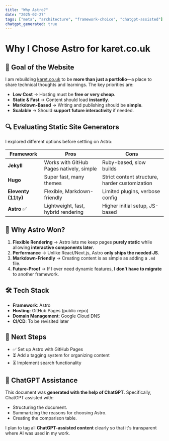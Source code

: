 ```yaml
---
title: "Why Astro?"
date: "2025-02-27"
tags: ["meta", "architecture", "framework-choice", "chatgpt-assisted"]
chatgpt_generated: true
---
```


# Why I Chose Astro for karet.co.uk

## 🚀 **Goal of the Website**
I am rebuilding [karet.co.uk](https://karet.co.uk) to be **more than just a portfolio**—a place to share technical thoughts and learnings. The key priorities are:

- **Low Cost** → Hosting must be **free or very cheap**.
- **Static & Fast** → Content should load **instantly**.
- **Markdown-Based** → Writing and publishing should be **simple**.
- **Scalable** → Should **support future interactivity** if needed.

## 🔍 **Evaluating Static Site Generators**
I explored different options before settling on Astro:

| Framework | Pros | Cons |
|-----------|------|------|
| **Jekyll** | Works with GitHub Pages natively, simple | Ruby-based, slow builds |
| **Hugo** | Super fast, many themes | Strict content structure, harder customization |
| **Eleventy (11ty)** | Flexible, Markdown-friendly | Limited plugins, verbose config |
| **Astro** ✅ | Lightweight, fast, hybrid rendering | Higher initial setup, JS-based |

## 🌟 **Why Astro Won?**
1. **Flexible Rendering** → Astro lets me keep pages **purely static** while allowing **interactive components later**.  
2. **Performance** → Unlike React/Next.js, Astro **only ships the needed JS**.  
3. **Markdown-Friendly** → Creating content is as simple as adding a `.md` file.  
4. **Future-Proof** → If I ever need dynamic features, **I don’t have to migrate** to another framework.  

## 🛠 **Tech Stack**
- **Framework**: Astro  
- **Hosting**: GitHub Pages (public repo)  
- **Domain Management**: Google Cloud DNS  
- **CI/CD**: To be revisited later  

## 🔮 **Next Steps**
- ✅ Set up Astro with GitHub Pages  
- ⏳ Add a tagging system for organizing content  
- ⏳ Implement search functionality  

## 🤖 **ChatGPT Assistance**
This document was **generated with the help of ChatGPT**. Specifically, ChatGPT assisted with:
- Structuring the document.
- Summarizing the reasons for choosing Astro.
- Creating the comparison table.

I plan to tag all **ChatGPT-assisted content** clearly so that it's transparent where AI was used in my work.

